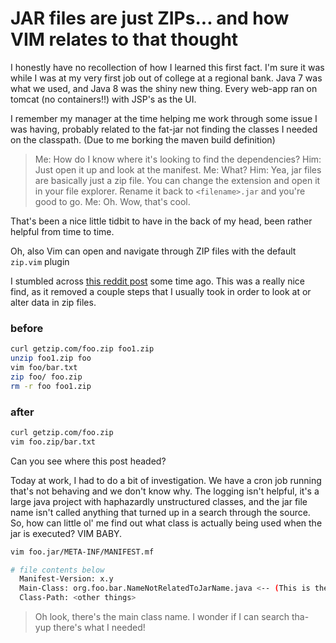 # JAR files are just ZIPs... and how VIM relates to that thought

I honestly have no recollection of how I learned this first fact. I'm sure it was while I was at my very first job out of college at a regional bank. Java 7 was what we used, and Java 8 was the shiny new thing. Every web-app ran on tomcat (no containers!!) with JSP's as the UI.

I remember my manager at the time helping me work through some issue I was having, probably related to the fat-jar not finding the classes I needed on the classpath. (Due to me borking the maven build definition)

> Me: How do I know where it's looking to find the dependencies?
> Him: Just open it up and look at the manifest.
> Me: What?
> Him: Yea, jar files are basically just a zip file. You can change the extension and open it in your file explorer. Rename it back to `<filename>.jar` and you're good to go.
> Me: Oh. Wow, that's cool.

That's been a nice little tidbit to have in the back of my head, been rather helpful from time to time.

Oh, also Vim can open and navigate through ZIP files with the default `zip.vim` plugin

I stumbled across [this reddit post](https://www.reddit.com/r/vim/comments/tx2and/today_i_learned_that_you_can_use_vim_to_interact/) some time ago. This was a really nice find, as it removed a couple steps that I usually took in order to look at or alter data in zip files.

### before

```bash
curl getzip.com/foo.zip foo1.zip
unzip foo1.zip foo
vim foo/bar.txt
zip foo/ foo.zip
rm -r foo foo1.zip
```

### after

```bash
curl getzip.com/foo.zip
vim foo.zip/bar.txt
```

Can you see where this post headed?

Today at work, I had to do a bit of investigation. We have a cron job running that's not behaving and we don't know why. The logging isn't helpful, it's a large java project with haphazardly unstructured classes, and the jar file name isn't called anything that turned up in a search through the source. So, how can little ol' me find out what class is actually being used when the jar is executed? VIM BABY.

```bash
vim foo.jar/META-INF/MANIFEST.mf

# file contents below
  Manifest-Version: x.y
  Main-Class: org.foo.bar.NameNotRelatedToJarName.java <-- (This is the important part)
  Class-Path: <other things>
```

> Oh look, there's the main class name. I wonder if I can search tha- yup there's what I needed!
